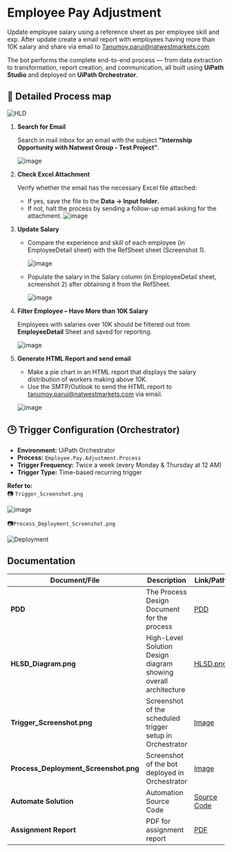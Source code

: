 # Employee Pay Adjustment
Update employee salary using a reference sheet as per employee skill and exp. After update create a email report with employees having more than 10K salary and share via email to Tanumoy.parui@natwestmarkets.com

The bot performs the complete end-to-end process — from data extraction to transformation, report creation, and communication, all built using **UiPath Studio** and deployed on **UiPath Orchestrator**.

## 🧩 Detailed Process map

![HLD](https://github.com/user-attachments/assets/1b108097-61f4-44e4-a7a0-6379baa75a11)

1. **Search for Email**
     
      Search in mail inbox for an email with the subject **"Internship Opportunity with Natwest Group - Test Project"**.
   
   ![image](https://github.com/user-attachments/assets/dcc9aea5-1962-4801-9468-f3f48cd0b663)

3. **Check Excel Attachment**

   Verify whether the email has the necessary Excel file attached:
   - If yes, save the file to the **Data → Input folder.** 
   - If not, halt the process by sending a follow-up email asking for the attachment.
  ![image](https://github.com/user-attachments/assets/a861d489-d1c1-4591-aafe-5028b3c7c497)


4. **Update Salary**
   - Compare the experience and skill of each employee (in EmployeeDetail sheet) with the RefSheet sheet (Screenshot 1).
    
     ![image](https://github.com/user-attachments/assets/711ec79a-314a-4639-9554-d578a5452062)

   - Populate the salary in the Salary column (in EmployeeDetail sheet, screenshot 2) after obtaining it from the RefSheet.
     
     ![image](https://github.com/user-attachments/assets/11f36057-6fef-43af-9448-a5f70255cd0f)

5. **Filter Employee – Have More than 10K Salary**

   Employees with salaries over 10K should be filtered out from **EmployeeDetail** Sheet and saved for reporting.
   
   ![image](https://github.com/user-attachments/assets/ec9cfaac-7420-4d17-923e-545ac0c4a0a5)
6. **Generate HTML Report and send email**
   - Make a pie chart in an HTML report that displays the salary distribution of workers making above 10K.
   - Use the SMTP/Outlook to send the HTML report to tanumoy.parui@natwestmarkets.com via email.   

   ![image](https://github.com/user-attachments/assets/87db9f36-21e5-4f96-ab25-cc561ea22bd4)


## 🕒 Trigger Configuration (Orchestrator)

- **Environment:** UiPath Orchestrator
- **Process:** `Employee.Pay.Adjustment.Process`
- **Trigger Frequency:** Twice a week (every Monday & Thursday at 12 AM)
- **Trigger Type:** Time-based recurring trigger

**Refer to:**  
📷 `Trigger_Screenshot.png` 

![image](https://github.com/user-attachments/assets/e8eea7a0-2b04-4086-ac2e-bba518388ff2)

📷`Process_Deployment_Screenshot.png`

![Deployment](https://github.com/user-attachments/assets/fd9852e0-e62f-4b37-8fa3-50a3f4d88681)


## Documentation

| Document/File                  | Description                                                         | Link/Path                        |
|-------------------------------|---------------------------------------------------------------------|----------------------------------|
| **PDD**                 | The Process Design Document for the process                              | [PDD](https://github.com/rakshit232001/Assignment_RPA_UiPath/blob/main/Process%20Definition%20Document%20(PDD).docx) |
| **HLSD_Diagram.png**          | High-Level Solution Design diagram showing overall architecture     | [HLSD.png](https://github.com/rakshit232001/Assignment_RPA_UiPath/blob/main/HLD.png)  |
| **Trigger_Screenshot.png**    | Screenshot of the scheduled trigger setup in Orchestrator           |[Image](https://github.com/rakshit232001/Assignment_RPA_UiPath/blob/main/Trigger_Screenshot.png)|
| **Process_Deployment_Screenshot.png** | Screenshot of the bot deployed in Orchestrator           | [Image](https://github.com/rakshit232001/Assignment_RPA_UiPath/blob/main/Process_Deployment_Screenshot.png) |
| **Automate Solution** | Automation Source Code |[Source Code](https://github.com/rakshit232001/Assignment_RPA_UiPath/tree/main/Assignment)|
| **Assignment Report** | PDF for assignment report | [PDF](https://github.com/rakshit232001/Assignment_RPA_UiPath/blob/main/Assignment_Report.pdf)|

